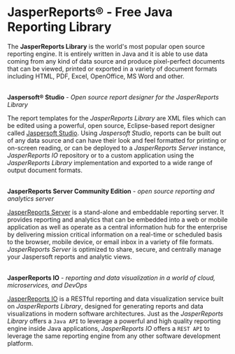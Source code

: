 # JasperReports® - Free Java Reporting Library

The **JasperReports Library** is the world's most popular open source reporting engine. 
It is entirely written in Java and it is able to use data coming from any kind of data source and 
produce pixel-perfect documents that can be viewed, printed or exported in a variety of document 
formats including HTML, PDF, Excel, OpenOffice, MS Word and other.
<br/>
<br/>

**Jaspersoft® Studio** - *Open source report designer for the JasperReports Library*

The report templates for the *JasperReports Library* are XML files which can be edited using a powerful,
open source, Eclipse-based report designer called [Jaspersoft Studio](https://community.jaspersoft.com/project/jaspersoft-studio).
Using *Jaspersoft Studio*, reports can be built out of any data source and can have their look and feel 
formatted for printing or on-screen reading, or can be deployed to a *JasperReports Server* instance, 
*JasperReports IO* repository or to a custom application using the *JasperReports Library* implementation
and exported to a wide range of output document formats.
<br/>
<br/>

**JasperReports Server Community Edition** - *open source reporting and analytics server*

[JasperReports Server](https://community.jaspersoft.com/project/jasperreports-server) is a stand-alone and embeddable 
reporting server. It provides reporting and analytics that can be embedded into a web or mobile application as well as 
operate as a central information hub for the enterprise by delivering mission critical information on a real-time or 
scheduled basis to the browser, mobile device, or email inbox in a variety of file formats. *JasperReports Server* is 
optimized to share, secure, and centrally manage your Jaspersoft reports and analytic views.
<br/>
<br/>

**JasperReports IO** - *reporting and data visualization in a world of cloud, microservices, and DevOps*

[JasperReports IO](https://community.jaspersoft.com/project/jasperreports-io) is a RESTful reporting and data 
visualization service built on *JasperReports Library*, designed for generating reports and data visualizations in 
modern software architectures. Just as the *JasperReports Library* offers a `Java API` to leverage a powerful and high 
quality reporting engine inside Java applications, *JasperReports IO* offers a `REST API` to leverage the same reporting 
engine from any other software development platform.
